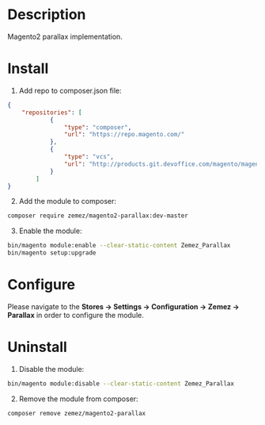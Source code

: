 Description
===========
Magento2 parallax implementation.

Install
=======

1. Add repo to composer.json file:
```json
{
    "repositories": [
            {
                "type": "composer",
                "url": "https://repo.magento.com/"
            },
            {
                "type": "vcs",
                "url": "http://products.git.devoffice.com/magento/magento2-parallax.git"
            }
        ]
}
```

2. Add the module to composer:
```bash
composer require zemez/magento2-parallax:dev-master
```

3. Enable the module:
```bash
bin/magento module:enable --clear-static-content Zemez_Parallax
bin/magento setup:upgrade
```

Configure
=========

Please navigate to the **Stores -> Settings -> Configuration -> Zemez -> Parallax** in order to configure the module.

Uninstall
=========

1. Disable the module:
```bash
bin/magento module:disable --clear-static-content Zemez_Parallax
```

2. Remove the module from composer:
```bash
composer remove zemez/magento2-parallax
```